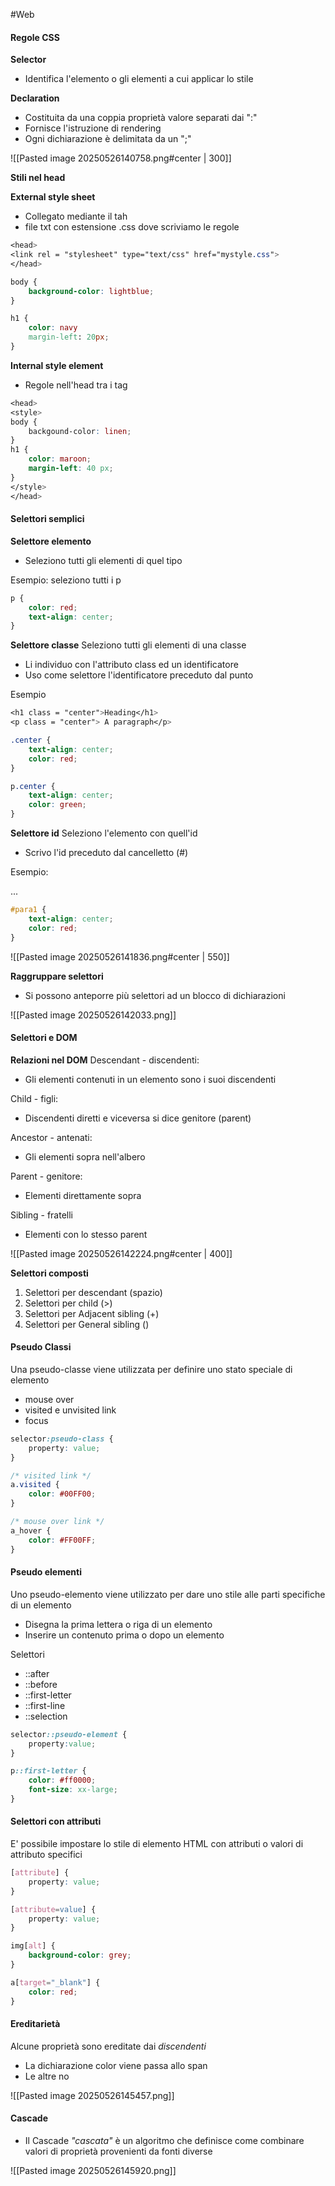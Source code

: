 #Web 


#### Regole CSS
**Selector** 
- Identifica l'elemento o gli elementi a cui applicar lo stile

**Declaration**
- Costituita da una coppia proprietà valore separati dai ":"
- Fornisce l'istruzione di rendering
- Ogni dichiarazione è delimitata da un ";"

![[Pasted image 20250526140758.png#center | 300]]


**Stili nel head**

**External style sheet**
- Collegato mediante il tah <link>
- file txt con estensione .css dove scriviamo le regole

```CSS
<head>
<link rel = "stylesheet" type="text/css" href="mystyle.css">
</head>
```

```CSS
body {
	background-color: lightblue;
}

h1 {
	color: navy
	margin-left: 20px;
} 
```


**Internal style element**
- Regole nell'head tra i tag <style> ... </style>

``` CSS
<head>
<style>
body {
	backgound-color: linen;
}
h1 {
	color: maroon;
	margin-left: 40 px;
}
</style>
</head>

```



#### Selettori semplici
**Selettore elemento**
- Seleziono tutti gli elementi di quel tipo

Esempio: seleziono tutti i p

``` CSS
p {
	color: red;
	text-align: center;
}
```


**Selettore classe**
Seleziono tutti gli elementi di una classe
- Li individuo con l'attributo class ed un identificatore
- Uso come selettore l'identificatore preceduto dal punto

Esempio

```CSS
<h1 class = "center">Heading</h1>
<p class = "center"> A paragraph</p>

.center {
	text-align: center;
	color: red;
}

p.center {
	text-align: center;
	color: green;
}
```


**Selettore id**
Seleziono l'elemento con quell'id
- Scrivo l'id preceduto dal cancelletto (#)

Esempio: <p id = "para1">...</p>

```CSS
#para1 {
	text-align: center;
	color: red;
}
```

![[Pasted image 20250526141836.png#center | 550]]


**Raggruppare selettori**
- Si possono anteporre più selettori ad un blocco di dichiarazioni

![[Pasted image 20250526142033.png]]



#### Selettori e DOM

**Relazioni nel DOM**
Descendant - discendenti:
- Gli elementi contenuti in un elemento sono i suoi discendenti

Child - figli:
- Discendenti diretti e viceversa si dice genitore (parent)

Ancestor - antenati:
- Gli elementi sopra nell'albero

Parent - genitore:
- Elementi direttamente sopra

Sibling - fratelli
- Elementi con lo stesso parent

![[Pasted image 20250526142224.png#center | 400]]

**Selettori composti**
1. Selettori per descendant (spazio)
2. Selettori per child (>)
3. Selettori per Adjacent sibling (+)
4. Selettori per General sibling ()


#### Pseudo Classi
Una pseudo-classe viene utilizzata per definire uno stato speciale di elemento 
- mouse over
- visited e unvisited link
- focus

``` CSS
selector:pseudo-class {
	property: value;
}

/* visited link */
a.visited {
	color: #00FF00;
}

/* mouse over link */
a_hover {
	color: #FF00FF;
}
```


#### Pseudo elementi
Uno pseudo-elemento viene utilizzato per dare uno stile alle parti specifiche di un elemento
- Disegna la prima lettera o riga di un elemento
- Inserire un contenuto prima o dopo un elemento

Selettori
- ::after
- ::before
- ::first-letter
- ::first-line
- ::selection

```CSS
selector::pseudo-element {
	property:value;
}

p::first-letter {
	color: #ff0000;
	font-size: xx-large;
}
```


#### Selettori con attributi
E' possibile impostare lo stile di elemento HTML con attributi o valori di attributo specifici

```CSS
[attribute] {
	property: value;
}

[attribute=value] {
	property: value;
}

img[alt] {
	background-color: grey;
}

a[target="_blank"] {
	color: red;
}
```


#### Ereditarietà
Alcune proprietà sono ereditate dai *discendenti*
- La dichiarazione color viene passa allo span
- Le altre no

![[Pasted image 20250526145457.png]]


#### Cascade
- Il Cascade *"cascata"* è un algoritmo che definisce come combinare valori di proprietà provenienti da fonti diverse

![[Pasted image 20250526145920.png]]


